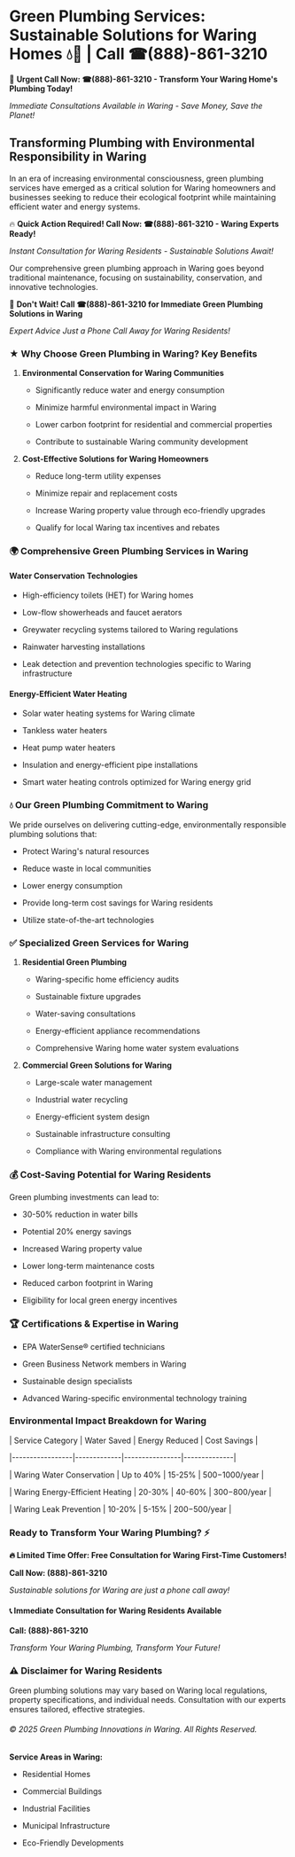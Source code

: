 # Green Plumbing Services: Sustainable Solutions for Waring Homes 💧🌿 | Call ☎(888)-861-3210

🚨 **Urgent Call Now: ☎(888)-861-3210 - Transform Your Waring Home's Plumbing Today!**
*Immediate Consultations Available in Waring - Save Money, Save the Planet!*

## Transforming Plumbing with Environmental Responsibility in Waring

In an era of increasing environmental consciousness, green plumbing services have emerged as a critical solution for Waring homeowners and businesses seeking to reduce their ecological footprint while maintaining efficient water and energy systems. 

🔥 **Quick Action Required! Call Now: ☎(888)-861-3210 - Waring Experts Ready!**
*Instant Consultation for Waring Residents - Sustainable Solutions Await!*

Our comprehensive green plumbing approach in Waring goes beyond traditional maintenance, focusing on sustainability, conservation, and innovative technologies.

🚨 **Don't Wait! Call ☎(888)-861-3210 for Immediate Green Plumbing Solutions in Waring**
*Expert Advice Just a Phone Call Away for Waring Residents!*

### ★ Why Choose Green Plumbing in Waring? Key Benefits

1. **Environmental Conservation for Waring Communities** 
   - Significantly reduce water and energy consumption
   - Minimize harmful environmental impact in Waring
   - Lower carbon footprint for residential and commercial properties
   - Contribute to sustainable Waring community development

2. **Cost-Effective Solutions for Waring Homeowners** 
   - Reduce long-term utility expenses
   - Minimize repair and replacement costs
   - Increase Waring property value through eco-friendly upgrades
   - Qualify for local Waring tax incentives and rebates

### 🌍 Comprehensive Green Plumbing Services in Waring

#### Water Conservation Technologies
- High-efficiency toilets (HET) for Waring homes
- Low-flow showerheads and faucet aerators
- Greywater recycling systems tailored to Waring regulations
- Rainwater harvesting installations
- Leak detection and prevention technologies specific to Waring infrastructure

#### Energy-Efficient Water Heating
- Solar water heating systems for Waring climate
- Tankless water heaters
- Heat pump water heaters
- Insulation and energy-efficient pipe installations
- Smart water heating controls optimized for Waring energy grid

### 💧 Our Green Plumbing Commitment to Waring

We pride ourselves on delivering cutting-edge, environmentally responsible plumbing solutions that:
- Protect Waring's natural resources
- Reduce waste in local communities
- Lower energy consumption
- Provide long-term cost savings for Waring residents
- Utilize state-of-the-art technologies

### ✅ Specialized Green Services for Waring

1. **Residential Green Plumbing**
   - Waring-specific home efficiency audits
   - Sustainable fixture upgrades
   - Water-saving consultations
   - Energy-efficient appliance recommendations
   - Comprehensive Waring home water system evaluations

2. **Commercial Green Solutions for Waring**
   - Large-scale water management
   - Industrial water recycling
   - Energy-efficient system design
   - Sustainable infrastructure consulting
   - Compliance with Waring environmental regulations

### 💰 Cost-Saving Potential for Waring Residents

Green plumbing investments can lead to:
- 30-50% reduction in water bills
- Potential 20% energy savings
- Increased Waring property value
- Lower long-term maintenance costs
- Reduced carbon footprint in Waring
- Eligibility for local green energy incentives

### 🏆 Certifications & Expertise in Waring

- EPA WaterSense® certified technicians
- Green Business Network members in Waring
- Sustainable design specialists
- Advanced Waring-specific environmental technology training

### Environmental Impact Breakdown for Waring

| Service Category | Water Saved | Energy Reduced | Cost Savings |
|-----------------|-------------|----------------|--------------|
| Waring Water Conservation | Up to 40% | 15-25% | $500-$1000/year |
| Waring Energy-Efficient Heating | 20-30% | 40-60% | $300-$800/year |
| Waring Leak Prevention | 10-20% | 5-15% | $200-$500/year |

### Ready to Transform Your Waring Plumbing? ⚡

**🔥 Limited Time Offer: Free Consultation for Waring First-Time Customers!**

**Call Now: (888)-861-3210**
*Sustainable solutions for Waring are just a phone call away!*

#### 📞 Immediate Consultation for Waring Residents Available

**Call: (888)-861-3210**
*Transform Your Waring Plumbing, Transform Your Future!*

### ⚠️ Disclaimer for Waring Residents

Green plumbing solutions may vary based on Waring local regulations, property specifications, and individual needs. Consultation with our experts ensures tailored, effective strategies.

###### © 2025 Green Plumbing Innovations in Waring. All Rights Reserved.

**Service Areas in Waring:** 
- Residential Homes
- Commercial Buildings
- Industrial Facilities
- Municipal Infrastructure
- Eco-Friendly Developments